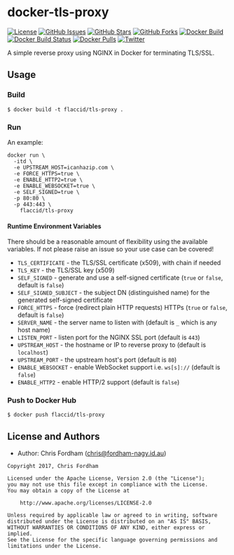 # docker-tls-proxy

[![License][badge-license]][apache2]
[![GitHub Issues][badge-gh-issues]][gh-issues]
[![GitHub Stars][badge-gh-stars]][gh-stars]
[![GitHub Forks][badge-gh-forks]][gh-forks]
[![Docker Build][badge-docker-build]][docker-builds]
[![Docker Build Status][badge-docker-build-status]][docker-builds]
[![Docker Pulls][badge-docker-pulls]][docker-hub]
[![Twitter][badge-twitter]][tweet]

A simple reverse proxy using NGINX in Docker for terminating TLS/SSL.

## Usage

### Build

    $ docker build -t flaccid/tls-proxy .

### Run

An example:

```
docker run \
  -itd \
  -e UPSTREAM_HOST=icanhazip.com \
  -e FORCE_HTTPS=true \
  -e ENABLE_HTTP2=true \
  -e ENABLE_WEBSOCKET=true \
  -e SELF_SIGNED=true \
  -p 80:80 \
  -p 443:443 \
    flaccid/tls-proxy
```

#### Runtime Environment Variables

There should be a reasonable amount of flexibility using the available variables. If not please raise an issue so your use case can be covered!

- `TLS_CERTIFICATE` - the TLS/SSL certificate (x509), with chain if needed
- `TLS_KEY` - the TLS/SSL key (x509)
- `SELF_SIGNED` - generate and use a self-signed certificate (`true` or `false`, default is `false`)
- `SELF_SIGNED_SUBJECT` - the subject DN (distinguished name) for the generated self-signed certificate
- `FORCE_HTTPS` - force (redirect plain HTTP requests) HTTPs (`true` or `false`, default is `false`)
- `SERVER_NAME` - the server name to listen with (default is `_` which is any host name)
- `LISTEN_PORT` - listen port for the NGINX SSL port (default is `443`)
- `UPSTREAM_HOST` - the hostname or IP to reverse proxy to (default is `localhost`)
- `UPSTREAM_PORT` - the upstream host's port (default is `80`)
- `ENABLE_WEBSOCKET` - enable WebSocket support i.e. `ws[s]://` (default is `false`)
- `ENABLE_HTTP2` - enable HTTP/2 support (default is `false`)

### Push to Docker Hub

    $ docker push flaccid/tls-proxy

License and Authors
-------------------
- Author: Chris Fordham (<chris@fordham-nagy.id.au>)

```text
Copyright 2017, Chris Fordham

Licensed under the Apache License, Version 2.0 (the "License");
you may not use this file except in compliance with the License.
You may obtain a copy of the License at

    http://www.apache.org/licenses/LICENSE-2.0

Unless required by applicable law or agreed to in writing, software
distributed under the License is distributed on an "AS IS" BASIS,
WITHOUT WARRANTIES OR CONDITIONS OF ANY KIND, either express or implied.
See the License for the specific language governing permissions and
limitations under the License.
```

[badge-license]: https://img.shields.io/badge/license-Apache%202-blue.svg
[badge-gh-issues]: https://img.shields.io/github/issues/flaccid/docker-tls-proxy.svg
[badge-gh-forks]: https://img.shields.io/github/forks/flaccid/docker-tls-proxy.svg
[badge-gh-stars]: https://img.shields.io/github/stars/flaccid/docker-tls-proxy.svg
[badge-docker-build]: https://img.shields.io/docker/automated/flaccid/tls-proxy.svg
[badge-docker-build-status]: https://img.shields.io/docker/build/flaccid/tls-proxy.svg
[badge-docker-pulls]: https://img.shields.io/docker/pulls/flaccid/tls-proxy.svg
[badge-twitter]: https://img.shields.io/twitter/url/https/github.com/flaccid/docker-tls-proxy.svg?style=social
[gh-issues]: https://github.com/flaccid/docker-tls-proxy/issues
[gh-stars]: https://github.com/flaccid/docker-tls-proxy/stargazers
[gh-forks]: https://github.com/flaccid/docker-tls-proxy/network
[docker-builds]: https://hub.docker.com/r/flaccid/tls-proxy/builds/
[docker-hub]: https://registry.hub.docker.com/u/flaccid/tls-proxy/
[apache2]: https://www.apache.org/licenses/LICENSE-2.0
[tweet]: https://twitter.com/intent/tweet?text=check%20out%20https://goo.gl/KS5vis&url=%5Bobject%20Object%5D

